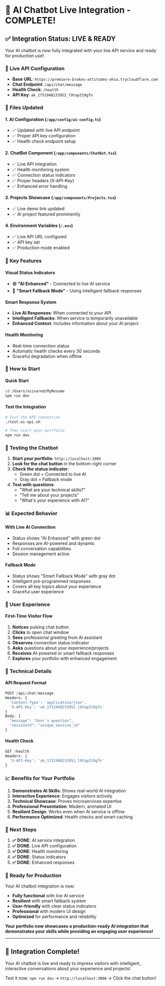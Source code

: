 # 🚀 AI Chatbot Live Integration - COMPLETE!

## ✅ Integration Status: **LIVE & READY**

Your AI chatbot is now fully integrated with your live API service and ready for production use!

### 🔗 **Live API Configuration**
- **Base URL**: `https://premiere-brakes-attitudes-ohio.trycloudflare.com`
- **Chat Endpoint**: `/api/chat/message`
- **Health Check**: `/health`
- **API Key**: `ak_1751948233952_l9tap319gfn`

### 📁 **Files Updated**

#### 1. **AI Configuration** (`/app/config/ai-config.ts`)
- ✅ Updated with live API endpoint
- ✅ Proper API key configuration
- ✅ Health check endpoint setup

#### 2. **ChatBot Component** (`/app/components/ChatBot.tsx`)
- ✅ Live API integration
- ✅ Health monitoring system
- ✅ Connection status indicators
- ✅ Proper headers (X-API-Key)
- ✅ Enhanced error handling

#### 3. **Projects Showcase** (`/app/components/Projects.tsx`)
- ✅ Live demo link updated
- ✅ AI project featured prominently

#### 4. **Environment Variables** (`/.env`)
- ✅ Live API URL configured
- ✅ API key set
- ✅ Production mode enabled

### 🎯 **Key Features**

#### **Visual Status Indicators**
- 🟢 **"AI Enhanced"** - Connected to live AI service
- 🔘 **"Smart Fallback Mode"** - Using intelligent fallback responses

#### **Smart Response System**
- **Live AI Responses**: When connected to your API
- **Intelligent Fallbacks**: When service is temporarily unavailable
- **Enhanced Context**: Includes information about your AI project

#### **Health Monitoring**
- Real-time connection status
- Automatic health checks every 30 seconds
- Graceful degradation when offline

### 🚀 **How to Start**

#### **Quick Start**
```bash
cd /Users/ssivared/MyResume
npm run dev
```

#### **Test the Integration**
```bash
# Test the API connection
./test-ai-api.sh

# Then start your portfolio
npm run dev
```

### 🧪 **Testing the Chatbot**

1. **Start your portfolio**: `http://localhost:3000`
2. **Look for the chat button** in the bottom-right corner
3. **Check the status indicator**:
   - Green dot = Connected to live AI
   - Gray dot = Fallback mode
4. **Test with questions**:
   - "What are your technical skills?"
   - "Tell me about your projects"
   - "What's your experience with AI?"

### 📊 **Expected Behavior**

#### **With Live AI Connection**
- Status shows "AI Enhanced" with green dot
- Responses are AI-powered and dynamic
- Full conversation capabilities
- Session management active

#### **Fallback Mode**
- Status shows "Smart Fallback Mode" with gray dot
- Intelligent pre-programmed responses
- Covers all key topics about your experience
- Graceful user experience

### 🎨 **User Experience**

#### **First-Time Visitor Flow**
1. **Notices** pulsing chat button
2. **Clicks** to open chat window
3. **Sees** professional greeting from AI assistant
4. **Observes** connection status indicator
5. **Asks** questions about your experience/projects
6. **Receives** AI-powered or smart fallback responses
7. **Explores** your portfolio with enhanced engagement

### 🔧 **Technical Details**

#### **API Request Format**
```javascript
POST /api/chat/message
Headers: {
  'Content-Type': 'application/json',
  'X-API-Key': 'ak_1751948233952_l9tap319gfn'
}
Body: {
  "message": "User's question",
  "sessionId": "unique_session_id"
}
```

#### **Health Check**
```javascript
GET /health
Headers: {
  'X-API-Key': 'ak_1751948233952_l9tap319gfn'
}
```

### 📈 **Benefits for Your Portfolio**

1. **Demonstrates AI Skills**: Shows real-world AI integration
2. **Interactive Experience**: Engages visitors actively
3. **Technical Showcase**: Proves microservices expertise
4. **Professional Presentation**: Modern, animated UI
5. **Resilient Design**: Works even when AI service is offline
6. **Performance Optimized**: Health checks and smart caching

### 🎯 **Next Steps**

1. **✅ DONE**: AI service integration
2. **✅ DONE**: Live API configuration
3. **✅ DONE**: Health monitoring
4. **✅ DONE**: Status indicators
5. **✅ DONE**: Enhanced responses

### 🚀 **Ready for Production**

Your AI chatbot integration is now:
- **Fully functional** with live AI service
- **Resilient** with smart fallback system
- **User-friendly** with clear status indicators
- **Professional** with modern UI design
- **Optimized** for performance and reliability

**Your portfolio now showcases a production-ready AI integration that demonstrates your skills while providing an engaging user experience!**

---

## 🎉 **Integration Complete!**

Your AI chatbot is live and ready to impress visitors with intelligent, interactive conversations about your experience and projects!

Test it now: `npm run dev` → `http://localhost:3000` → Click the chat button!
